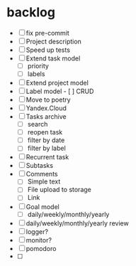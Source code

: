 # backlog
- [ ] fix pre-commit
- [ ] Project description
- [ ] Speed up tests
- [ ] Extend task model
  - [ ] priority
  - [ ] labels
- [ ] Extend project model
- [ ] Label model
      - [ ] CRUD
- [ ] Move to poetry
- [ ] Yandex.Cloud
- [ ] Tasks archive
  - [ ] search
  - [ ] reopen task
  - [ ] filter by date
  - [ ] filter by label
- [ ] Recurrent task
- [ ] Subtasks
- [ ] Comments
  - [ ] Simple text
  - [ ] File upload to storage
  - [ ] Link
- [ ] Goal model
  - [ ] daily/weekly/monthly/yearly
- [ ] daily/weekly/monthly/yearly review
- [ ] logger?
- [ ] monitor?
- [ ] pomodoro
- [ ]